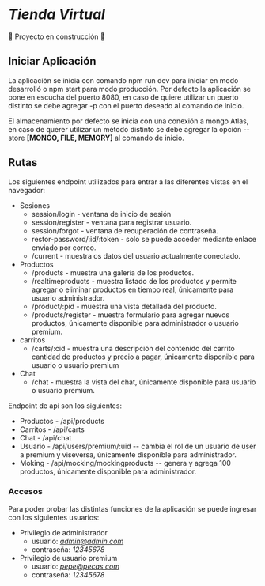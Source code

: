 <h1><em> Tienda Virtual </em></h1>

:construction: Proyecto en construcción :construction:

<h2>Iniciar Aplicación</h2>
La aplicación se inicia con comando npm run dev para iniciar en modo desarrolló o npm start para modo producción.
Por defecto la aplicación se pone en escucha del puerto 8080, en caso de quiere utilizar un puerto distinto se debe agregar -p con el puerto deseado al comando de inicio.

El almacenamiento por defecto se inicia con una conexión a mongo Atlas, en caso de querer utilizar un método distinto se debe agregar la opción --store <b>[MONGO, FILE, MEMORY]</b> al comando de inicio.

<h2>Rutas</h2>
Los siguientes endpoint utilizados para entrar a las diferentes vistas en el navegador:

 - Sesiones
   - session/login - ventana de inicio de sesión
   - session/register - ventana para registrar usuario.
   - session/forgot - ventana de recuperación de contraseña.
   - restor-password/:id/:token - solo se puede acceder mediante enlace enviado por correo.
   - /current - muestra os datos del usuario actualmente conectado.
 - Productos
   - /products - muestra una galería de los productos.
   - /realtimeproducts - muestra listado de los productos y permite agregar o eliminar productos en tiempo real, únicamente para usuario administrador.
   - /product/:pid - muestra una vista detallada del producto. 
   - /products/register - muestra formulario para agregar nuevos productos, únicamente disponible para administrador o usuario premium.
 - carritos
   - /carts/:cid - muestra una descripción del contenido del carrito cantidad de productos y precio a pagar, únicamente disponible para usuario o usuario premium
 - Chat
   - /chat - muestra la vista del chat, únicamente disponible para usuario o usuario premium.

Endpoint de api son los siguientes:

 - Productos - /api/products
 - Carritos - /api/carts
 - Chat - /api/chat
 - Usuario - /api/users/premium/:uid -- cambia el rol de un usuario de user a premium y viseversa, únicamente disponible para administrador. 
 - Moking - /api/mocking/mockingproducts -- genera y agrega 100 productos, únicamente disponible para administrador. 

<h3>Accesos</h3>
Para poder probar las distintas funciones de la aplicación se puede ingresar con los siguientes usuarios:

 - Privilegio de administrador
   - usuario: <i>admin@admin.com</i>
   - contraseña: <i>12345678</i>
 - Privilegio de usuario premium
   - usuario: <i>pepe@pecas.com</i>
   - contraseña: <i>12345678</i>